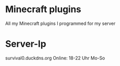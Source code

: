 # Minecraft plugins
All my Minecraft plugins I programmed for my server

# Server-Ip
survival0.duckdns.org
Online: 18-22 Uhr Mo-So
